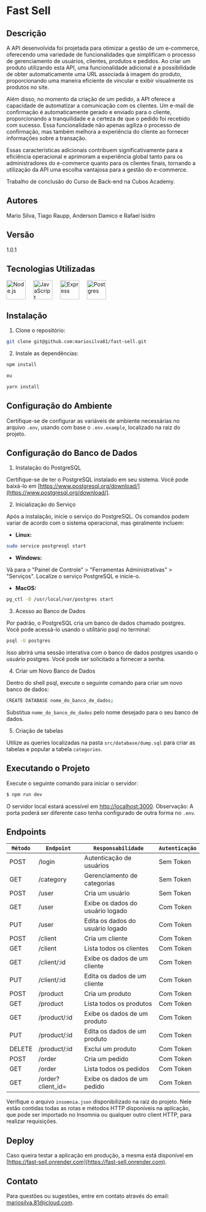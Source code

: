 
# Fast Sell

## Descrição

A API desenvolvida foi projetada para otimizar a gestão de um e-commerce, oferecendo uma variedade de funcionalidades que simplificam o processo de gerenciamento de usuários, clientes, produtos e pedidos. Ao criar um produto utilizando esta API, uma funcionalidade adicional é a possibilidade de obter automaticamente uma URL associada à imagem do produto, proporcionando uma maneira eficiente de vincular e exibir visualmente os produtos no site.

Além disso, no momento da criação de um pedido, a API oferece a capacidade de automatizar a comunicação com os clientes. Um e-mail de confirmação é automaticamente gerado e enviado para o cliente, proporcionando a tranquilidade e a certeza de que o pedido foi recebido com sucesso. Essa funcionalidade não apenas agiliza o processo de confirmação, mas também melhora a experiência do cliente ao fornecer informações sobre a transação.

Essas características adicionais contribuem significativamente para a eficiência operacional e aprimoram a experiência global tanto para os administradores do e-commerce quanto para os clientes finais, tornando a utilização da API uma escolha vantajosa para a gestão do e-commerce.

Trabalho de conclusão do Curso de Back-end na Cubos Academy.

## Autores

Mario Silva, Tiago Raupp, Anderson Damico e Rafael Isidro

## Versão

1.0.1

## Tecnologias Utilizadas

<div style="display: flex;">
  <img src="https://nodejs.org/static/images/logos/nodejs-new-pantone-black.svg" height="50" alt="Node.js" style="margin-right: 20px;">
  <img src="https://static-00.iconduck.com/assets.00/js-icon-2048x2048-kbwt89q3.png" height="50" alt="JavaScript" style="margin-right: 20px;">
  <img src="https://encrypted-tbn0.gstatic.com/images?q=tbn:ANd9GcTPWXoi7cy3HEsFJ8kqj7FQisLz0IBP9r7hW-4RysSgRZKI0BLQm46I0nn-PwKi2112FaU&usqp=CAU" height="50" alt="Express" style="margin-right: 20px;">
  <img src="https://cdn-icons-png.flaticon.com/512/5968/5968342.png" height="50" alt="Postgres" style="margin-right: 20px;">
</div>

## Instalação

1. Clone o repositório: 

```bash
git clone git@github.com:mariosilva81/fast-sell.git
```

2. Instale as dependências: 

```bash
npm install 

ou 

yarn install
```

## Configuração do Ambiente

Certifique-se de configurar as variáveis de ambiente necessárias no arquivo `.env`, usando com base o `.env.example`, localizado na raiz do projeto.

## Configuração do Banco de Dados

1. Instalação do PostgreSQL

Certifique-se de ter o PostgreSQL instalado em seu sistema. Você pode baixá-lo em [https://www.postgresql.org/download/](https://www.postgresql.org/download/).

2. Inicialização do Serviço

Após a instalação, inicie o serviço do PostgreSQL. Os comandos podem variar de acordo com o sistema operacional, mas geralmente incluem:

- **Linux:**

```bash
sudo service postgresql start
```

- **Windows:**

Vá para o "Painel de Controle" > "Ferramentas Administrativas" > "Serviços".
Localize o serviço PostgreSQL e inicie-o.

- **MacOS:**

```bash
pg_ctl -D /usr/local/var/postgres start
```

3. Acesso ao Banco de Dados

Por padrão, o PostgreSQL cria um banco de dados chamado postgres. Você pode acessá-lo usando o utilitário psql no terminal:

```bash
psql -U postgres
```

Isso abrirá uma sessão interativa com o banco de dados postgres usando o usuário postgres. Você pode ser solicitado a fornecer a senha.

4. Criar um Novo Banco de Dados

Dentro do shell psql, execute o seguinte comando para criar um novo banco de dados:

```bash
CREATE DATABASE nome_do_banco_de_dados;
```

Substitua `nome_do_banco_de_dados` pelo nome desejado para o seu banco de dados.

5. Criação de tabelas

Utilize as queries localizadas na pasta `src/database/dump.sql` para criar as tabelas e popular a tabela `categories`.

## Executando o Projeto

Execute o seguinte comando para iniciar o servidor:

```bash
$ npm run dev
```

O servidor local estará acessível em [http://localhost:3000](http://localhost:3000). 
Observação: A porta poderá ser diferente caso tenha configurado de outra forma no `.env`.

## Endpoints

|`Método`| `Endpoint`        | `Responsabilidade`                 | `Autenticação` |
| ------ | ----------------- | ---------------------------------- | -------------- |
| POST   | /login            | Autenticação de usuários           | Sem Token      |
| GET    | /category         | Gerenciamento de categorias        | Sem Token      |
| POST   | /user             | Cria um usuário                    | Sem Token      |
| GET    | /user             | Exibe os dados do usuário logado   | Com Token      |
| PUT    | /user             | Edita os dados do usuário logado   | Com Token      |
| POST   | /client           | Cria um cliente                    | Com Token      |
| GET    | /client           | Lista todos os clientes            | Com Token      |
| GET    | /client/:id       | Exibe os dados de um cliente       | Com Token      |
| PUT    | /client/:id       | Edita os dados de um cliente       | Com Token      |
| POST   | /product          | Cria um produto                    | Com Token      |
| GET    | /product          | Lista todos os produtos            | Com Token      |
| GET    | /product/:id      | Exibe os dados de um produto       | Com Token      |
| PUT    | /product/:id      | Edita os dados de um produto       | Com Token      |
| DELETE | /product/:id      | Exclui um produto                  | Com Token      |
| POST   | /order            | Cria um pedido                     | Com Token      |
| GET    | /order            | Lista todos os pedidos             | Com Token      |
| GET    | /order?client_id= | Exibe os dados de um pedido        | Com Token      |

Verifique o arquivo `insomnia.json` disponibilizado na raiz do projeto. Nele estão contidas todas as rotas e métodos HTTP disponíveis na aplicação, que pode ser importado no Insomnia ou qualquer outro client HTTP, para realizar requisições.


## Deploy

Caso queira testar a aplicação em produção, a mesma está disponível em [https://fast-sell.onrender.com](https://fast-sell.onrender.com).

## Contato

Para questões ou sugestões, entre em contato através do email: mariosilva.81@icloud.com.
